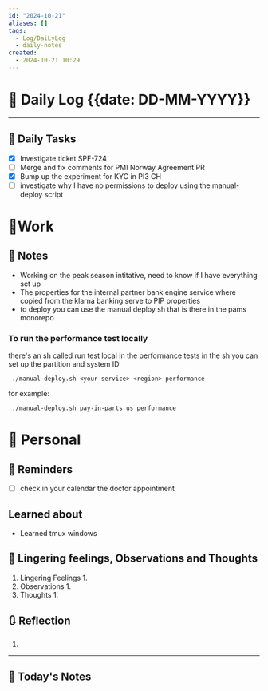 ```yaml
---
id: "2024-10-21"
aliases: []
tags:
  - Log/DaiLyLog
  - daily-notes
created:
  - 2024-10-21 10:29
---
```


# 📅 Daily Log {{date: DD-MM-YYYY}}

---
## 🔷 Daily Tasks
- [x] Investigate ticket SPF-724 
- [ ] Merge and fix comments for PMI Norway Agreement PR
- [x] Bump up the experiment for KYC in PI3 CH
- [ ] investigate why I have no permissions to deploy using the manual-deploy script

# 💼Work 
## 🚀 Notes
- Working on the peak season intitative, need to know if I have everything set up
- The properties for the internal partner bank engine service where copied from the klarna banking serve to PIP properties
- to deploy you can use the manual deploy sh that is there in the pams monorepo

### To run the performance test locally
there's an sh called run test local in the performance tests
in the sh you can set up the partition and system ID

```
 ./manual-deploy.sh <your-service> <region> performance
```
for example:
```
 ./manual-deploy.sh pay-in-parts us performance
```

# 👑 Personal
## 📕 Reminders
- [ ] check in your calendar the doctor appointment

## Learned about
- Learned tmux windows

##  💬 Lingering feelings, Observations and Thoughts 
1. Lingering Feelings
	1. 
2. Observations
	1. 
3. Thoughts
	1. 
## 🔃 Reflection
1. 
---

## 📅 Today's Notes
